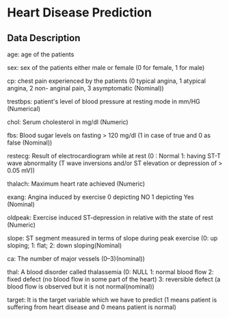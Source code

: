 
# Heart Disease Prediction

## Data Description
age: age of the patients

sex: sex of the patients either male or female (0 for female, 1 for male)

cp: chest pain experienced by the patients (0 typical angina, 1 atypical angina, 2 non- anginal pain, 3 asymptomatic (Nominal))

trestbps: patient's level of blood pressure at resting mode in mm/HG (Numerical)

chol: Serum cholesterol in mg/dl (Numeric)

fbs: Blood sugar levels on fasting > 120 mg/dl (1 in case of true and 0 as false (Nominal))

restecg: Result of electrocardiogram while at rest
(0 : Normal 1: having ST-T wave abnormality (T wave inversions and/or ST elevation or depression of > 0.05 mV))

thalach: Maximum heart rate achieved (Numeric)

exang: Angina induced by exercise 0 depicting NO 1 depicting Yes (Nominal)

oldpeak: Exercise induced ST-depression in relative with the state of rest (Numeric)

slope: ST segment measured in terms of slope during peak exercise
(0: up sloping; 1: flat; 2: down sloping(Nominal)

ca: The number of major vessels (0–3)(nominal))

thal: A blood disorder called thalassemia
(0: NULL 1: normal blood flow 2: fixed defect (no blood flow in some part of the heart) 3: reversible defect (a blood flow is observed but it is not normal(nominal))

target: It is the target variable which we have to predict (1 means patient is suffering from heart disease and 0 means patient is normal)


